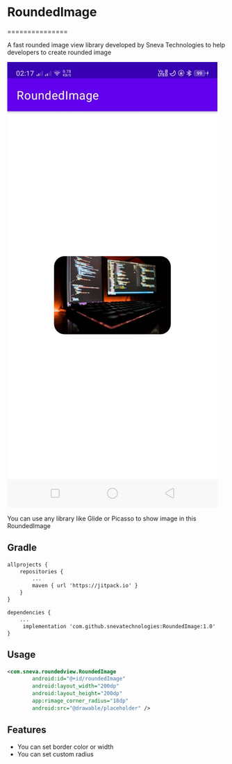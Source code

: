 # RoundedImage

===============

A fast rounded image view library developed by Sneva Technologies to help developers to create rounded image

![RoundedImage](https://github.com/snevatechnologies/RoundedImage/blob/master/photo_6220028383631356360_y.jpg)

You can use any library like Glide or Picasso to show image in this RoundedImage

Gradle
------
```
allprojects {
	repositories {
		...
		maven { url 'https://jitpack.io' }
	}
}
```
```
dependencies {
	...
	 implementation 'com.github.snevatechnologies:RoundedImage:1.0'
}
```

Usage
-----
```xml
<com.sneva.roundedview.RoundedImage
        android:id="@+id/roundedImage"
        android:layout_width="200dp"
        android:layout_height="200dp"
        app:rimage_corner_radius="18dp"
        android:src="@drawable/placeholder" />
```

Features
-----------
* You can set border color or width
* You can set custom radius
